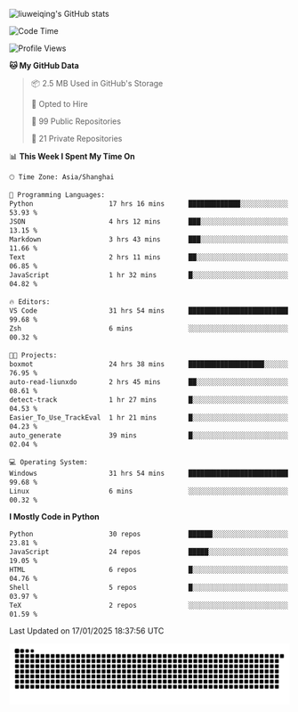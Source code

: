 ![liuweiqing's GitHub stats](https://github-readme-stats.vercel.app/api?username=14790897&show_icons=true&locale=cn&include_all_commits=true&count_private=true)

<!--START_SECTION:waka-->
![Code Time](http://img.shields.io/badge/Code%20Time-1%2C827%20hrs%208%20mins-blue)

![Profile Views](http://img.shields.io/badge/Profile%20Views-16-blue)

**🐱 My GitHub Data** 

> 📦 2.5 MB Used in GitHub's Storage 
 > 
> 💼 Opted to Hire
 > 
> 📜 99 Public Repositories 
 > 
> 🔑 21 Private Repositories 
 > 
📊 **This Week I Spent My Time On** 

```text
🕑︎ Time Zone: Asia/Shanghai

💬 Programming Languages: 
Python                   17 hrs 16 mins      █████████████░░░░░░░░░░░░   53.93 % 
JSON                     4 hrs 12 mins       ███░░░░░░░░░░░░░░░░░░░░░░   13.15 % 
Markdown                 3 hrs 43 mins       ███░░░░░░░░░░░░░░░░░░░░░░   11.66 % 
Text                     2 hrs 11 mins       ██░░░░░░░░░░░░░░░░░░░░░░░   06.85 % 
JavaScript               1 hr 32 mins        █░░░░░░░░░░░░░░░░░░░░░░░░   04.82 % 

🔥 Editors: 
VS Code                  31 hrs 54 mins      █████████████████████████   99.68 % 
Zsh                      6 mins              ░░░░░░░░░░░░░░░░░░░░░░░░░   00.32 % 

🐱‍💻 Projects: 
boxmot                   24 hrs 38 mins      ███████████████████░░░░░░   76.95 % 
auto-read-liunxdo        2 hrs 45 mins       ██░░░░░░░░░░░░░░░░░░░░░░░   08.61 % 
detect-track             1 hr 27 mins        █░░░░░░░░░░░░░░░░░░░░░░░░   04.53 % 
Easier_To_Use_TrackEval  1 hr 21 mins        █░░░░░░░░░░░░░░░░░░░░░░░░   04.23 % 
auto_generate            39 mins             █░░░░░░░░░░░░░░░░░░░░░░░░   02.04 % 

💻 Operating System: 
Windows                  31 hrs 54 mins      █████████████████████████   99.68 % 
Linux                    6 mins              ░░░░░░░░░░░░░░░░░░░░░░░░░   00.32 % 
```

**I Mostly Code in Python** 

```text
Python                   30 repos            ██████░░░░░░░░░░░░░░░░░░░   23.81 % 
JavaScript               24 repos            █████░░░░░░░░░░░░░░░░░░░░   19.05 % 
HTML                     6 repos             █░░░░░░░░░░░░░░░░░░░░░░░░   04.76 % 
Shell                    5 repos             █░░░░░░░░░░░░░░░░░░░░░░░░   03.97 % 
TeX                      2 repos             ░░░░░░░░░░░░░░░░░░░░░░░░░   01.59 % 
```




 Last Updated on 17/01/2025 18:37:56 UTC
<!--END_SECTION:waka-->

<picture>
  <source media="(prefers-color-scheme: dark)" srcset="https://raw.githubusercontent.com/14790897/14790897/output/github-contribution-grid-snake-dark.svg" />
  <source media="(prefers-color-scheme: light)" srcset="https://raw.githubusercontent.com/14790897/14790897/output/github-contribution-grid-snake.svg" />
  <img alt="github-snake" src="https://raw.githubusercontent.com/14790897/14790897/output/github-contribution-grid-snake.svg" />
</picture>
